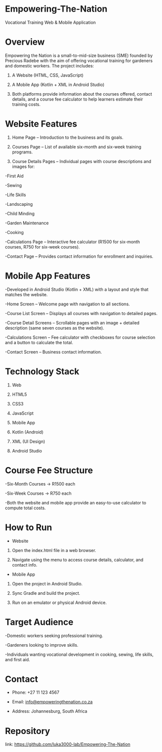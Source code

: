 # Empowering-The-Nation


Vocational Training Web & Mobile Application

# Overview

Empowering the Nation is a small-to-mid-size business (SME) founded by Precious Radebe with the aim of offering vocational training for gardeners and domestic workers. The project includes:

1. A Website (HTML, CSS, JavaScript)

2. A Mobile App (Kotlin + XML in Android Studio)

3. Both platforms provide information about the courses offered, contact details, and a course fee calculator to help learners estimate their training costs.

# Website Features

1. Home Page – Introduction to the business and its goals.

2. Courses Page – List of available six-month and six-week training programs.

3. Course Details Pages – Individual pages with course descriptions and images for:

-First Aid

-Sewing

-Life Skills

-Landscaping

-Child Minding

-Garden Maintenance

-Cooking

-Calculations Page – Interactive fee calculator (R1500 for six-month courses, R750 for six-week courses).

-Contact Page – Provides contact information for enrollment and inquiries.

# Mobile App Features

-Developed in Android Studio (Kotlin + XML) with a layout and style that matches the website.

-Home Screen – Welcome page with navigation to all sections.

-Course List Screen – Displays all courses with navigation to detailed pages.

-Course Detail Screens – Scrollable pages with an image + detailed description (same seven courses as the website).

-Calculations Screen – Fee calculator with checkboxes for course selection and a button to calculate the total.

-Contact Screen – Business contact information.

# Technology Stack
1. Web

2. HTML5

3. CSS3

4. JavaScript

5. Mobile App

6. Kotlin (Android)

7. XML (UI Design)

8. Android Studio

# Course Fee Structure

-Six-Month Courses → R1500 each

-Six-Week Courses → R750 each

-Both the website and mobile app provide an easy-to-use calculator to compute total costs.

# How to Run
- Website

1. Open the index.html file in a web browser.

2. Navigate using the menu to access course details, calculator, and contact info.

- Mobile App

1. Open the project in Android Studio.

2. Sync Gradle and build the project.

3. Run on an emulator or physical Android device.

# Target Audience

-Domestic workers seeking professional training.

-Gardeners looking to improve skills.

-Individuals wanting vocational development in cooking, sewing, life skills, and first aid.

 # Contact
- Phone: +27 11 123 4567

- Email: info@empoweringthenation.co.za

- Address: Johannesburg, South Africa

# Repository
link: https://github.com/luka3000-lab/Empowering-The-Nation
